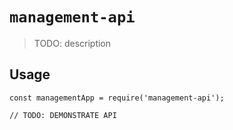 # `management-api`

> TODO: description

## Usage

```
const managementApp = require('management-api');

// TODO: DEMONSTRATE API
```
